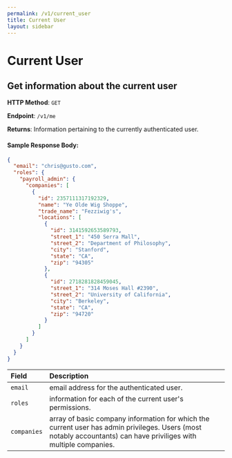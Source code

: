 ```yaml
---
permalink: /v1/current_user
title: Current User
layout: sidebar
---
```


# Current User

## Get information about the current user

**HTTP Method**: `GET`

**Endpoint**: `/v1/me`

**Returns**: Information pertaining to the currently authenticated user.

#### Sample Response Body:

```json
{
  "email": "chris@gusto.com",
  "roles": {
    "payroll_admin": {
      "companies": [
        {
          "id": 2357111317192329,
          "name": "Ye Olde Wig Shoppe",
          "trade_name": "Fezziwig's",
          "locations": [
            {
              "id": 3141592653589793,
              "street_1": "450 Serra Mall",
              "street_2": "Department of Philosophy",
              "city": "Stanford",
              "state": "CA",
              "zip": "94305"
            },
            {
              "id": 2718281828459045,
              "street_1": "314 Moses Hall #2390",
              "street_2": "University of California",
              "city": "Berkeley",
              "state": "CA",
              "zip": "94720"
            }
          ]
        }
      ]
    }
  }
}
```

| Field                     | Description
| :----------               |:-------------
| `email`                   | email address for the authenticated user.
| `roles`                   | information for each of the current user's permissions.
| `companies`               | array of basic company information for which the current user has admin privileges. Users (most notably accountants) can have priviliges with multiple companies.
